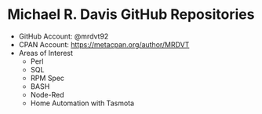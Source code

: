 # Michael R. Davis GitHub Repositories
- GitHub Account: @mrdvt92 
- CPAN Account: https://metacpan.org/author/MRDVT
- Areas of Interest
  - Perl
  - SQL
  - RPM Spec
  - BASH
  - Node-Red
  - Home Automation with Tasmota
